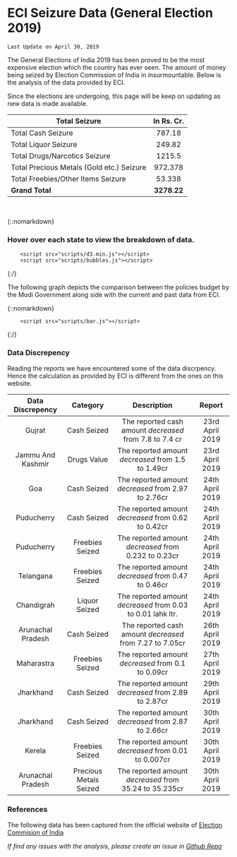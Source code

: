 # ECI Seizure Data (General Election 2019)
        
`Last Update on April 30, 2019`

The General Elections of India 2019 has been proved to be the most expensive election which the country has ever seen. The amount of money being seized by Election Commission of India in insurmountable. Below is the analysis of the data provided by ECI.

Since the elections are undergoing, this page will be keep on updating as new data is made available.


| Total Seizure|  In Rs. Cr. |
|-------------|:------------:|
| Total Cash Seizure| 787.18 |
| Total Liquor Seizure | 249.82 |
| Total Drugs/Narcotics Seizure | 1215.5 |
| Total Precious Metals (Gold etc.) Seizure | 972.378 |
| Total Freebies/Other Items Seizure | 53.338 |
| **Grand Total** | **3278.22** |

<br />

{::nomarkdown}
        <h3>Hover over each state to view the breakdown of data.</h3>
        <div id="chart"></div>

        <script src="scripts/d3.min.js"></script>
        <script src="scripts/bubbles.js"></script>

{:/}


The following graph depicts the comparison between the policies budget by the Modi Government along side with the current and past data from ECI.

{::nomarkdown}
        <div id="bar-chart"></div>

        <script src="scripts/bar.js"></script>

{:/}

### Data Discrepency
Reading the reports we have encountered some of the data discrpency. Hence the calculation as provided by ECI is different from the ones on this website.

| Data Discrepency | Category | Description | Report |
|:---:|:---:|:---:|:---:|
| Gujrat | Cash Seized | The reported cash amount *decreased* from 7.8 to 7.4 cr | 23rd April 2019 |
| Jammu And Kashmir | Drugs Value | The reported amount *decreased* from 1.5 to 1.49cr | 23rd April 2019 |
| Goa| Cash Seized | The reported amount *decreased* from 2.97 to 2.76cr | 24th April 2019 |
| Puducherry | Cash Seized | The reported amount *decreased* from 0.62 to 0.42cr | 24th April 2019 |
| Puducherry | Freebies Seized | The reported amount *decreased* from 0.232 to 0.23cr | 24th April 2019 |
| Telangana | Freebies Seized | The reported amount *decreased* from 0.47 to 0.46cr | 24th April 2019 |
| Chandigrah | Liquor Seized | The reported amount *decreased* from 0.03 to 0.01 lahk ltr. | 24th April 2019 |
| Arunachal Pradesh | Cash Seized | The reported cash amount *decreased* from 7.27 to 7.05cr | 26th April 2019 |
| Maharastra | Freebies Seized | The reported amount *decreased* from 0.1 to 0.09cr | 27th April 2019 |
| Jharkhand | Cash Seized | The reported amount *decreased* from 2.89 to 2.87cr | 29th April 2019 |
| Jharkhand | Cash Seized | The reported amount *decreased* from 2.87 to 2.66cr | 30th April 2019 |
| Kerela | Freebies Seized | The reported amount *decreased* from 0.01 to 0.007cr | 30th April 2019 |
| Arunachal Pradesh | Precious Metals Seized | The reported amount *decreased* from 35.24 to 35.235cr | 30th April 2019 |



### References

The following data has been captured from the official website of [Election Commision of India](https://eci.gov.in/)


*If find any issues with the analysis, please create an issue in [Github Repo](https://github.com/vabs/eci-data-analysis)*
